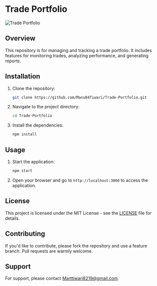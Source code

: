 # Trade Portfolio
![Trade Portfolio](URL_of_the_image)
## Overview
This repository is for managing and tracking a trade portfolio. It includes features for monitoring trades, analyzing performance, and generating reports.

## Installation
1. Clone the repository:
   ```bash
   git clone https://github.com/Manu04Tiwari/Trade-Portfolio.git
   ```
2. Navigate to the project directory:
   ```bash
   cd Trade-Portfolio
   ```
3. Install the dependencies:
   ```bash
   npm install
   ```

## Usage
1. Start the application:
   ```bash
   npm start
   ```

2. Open your browser and go to `http://localhost:3000` to access the application.

## License
This project is licensed under the MIT License - see the [LICENSE](LICENSE) file for details.

## Contributing
If you'd like to contribute, please fork the repository and use a feature branch. Pull requests are warmly welcome.

## Support
For support, please contact [Marttiwari8219@gmail.com](mailto:Marttiwari8219@gmail.com).

